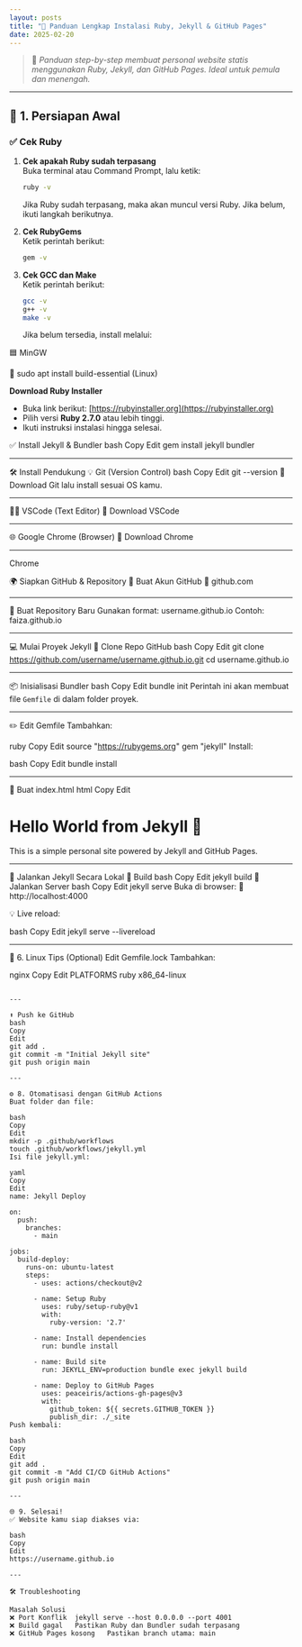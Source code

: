 ```yaml
---
layout: posts
title: "🚀 Panduan Lengkap Instalasi Ruby, Jekyll & GitHub Pages"
date: 2025-02-20
---
```


> 📘 *Panduan step-by-step membuat personal website statis menggunakan Ruby, Jekyll, dan GitHub Pages. Ideal untuk pemula dan menengah.*

---

## 🧰 1. Persiapan Awal

### ✅ Cek Ruby 
1. **Cek apakah Ruby sudah terpasang**  
   Buka terminal atau Command Prompt, lalu ketik:  
   ```bash
   ruby -v
   ```
   Jika Ruby sudah terpasang, maka akan muncul versi Ruby. Jika belum, ikuti langkah berikutnya.  

2. **Cek RubyGems**  
   Ketik perintah berikut:  
   ```bash
   gem -v
   ```

3. **Cek GCC dan Make**  
   Ketik perintah berikut:  
   ```bash
   gcc -v
   g++ -v
   make -v
   ```
   Jika belum tersedia, install melalui:

🟦 MinGW

🐧 sudo apt install build-essential (Linux)  

 **Download Ruby Installer**  
   - Buka link berikut: [https://rubyinstaller.org](https://rubyinstaller.org)  
   - Pilih versi **Ruby 2.7.0** atau lebih tinggi.  
   - Ikuti instruksi instalasi hingga selesai.  

✅ Install Jekyll & Bundler
bash
Copy
Edit
gem install jekyll bundler

---

🛠️ Install Pendukung
💡 Git (Version Control)
bash
Copy
Edit
git --version
🔗 Download Git lalu install sesuai OS kamu.

---

🧑‍💻 VSCode (Text Editor)
🔗 Download VSCode

---

🌐 Google Chrome (Browser)
🔗 Download Chrome 

---

Chrome

🌍 Siapkan GitHub & Repository
🐙 Buat Akun GitHub
🔗 github.com


---

🧱 Buat Repository Baru
Gunakan format: username.github.io
Contoh: faiza.github.io

---

💻 Mulai Proyek Jekyll
🔁 Clone Repo GitHub
bash
Copy
Edit
git clone https://github.com/username/username.github.io.git
cd username.github.io

---

📦 Inisialisasi Bundler
bash
Copy
Edit
bundle init
Perintah ini akan membuat file `Gemfile` di dalam folder proyek.  

---

✏️ Edit Gemfile
Tambahkan:

ruby
Copy
Edit
source "https://rubygems.org"
gem "jekyll"
Install:

bash
Copy
Edit
bundle install

---

📄 Buat index.html
html
Copy
Edit
<!DOCTYPE html>
<html>
  <head>
    <title>My Jekyll Site</title>
  </head>
  <body>
    <h1>Hello World from Jekyll 👋</h1>
    <p>This is a simple personal site powered by Jekyll and GitHub Pages.</p>
  </body>
</html>


---

🔧 Jalankan Jekyll Secara Lokal
🔨 Build
bash
Copy
Edit
jekyll build
🚀 Jalankan Server
bash
Copy
Edit
jekyll serve
Buka di browser:
📡 http://localhost:4000

💡 Live reload:

bash
Copy
Edit
jekyll serve --livereload

---

🐧 6. Linux Tips (Optional)
Edit Gemfile.lock
Tambahkan:

nginx
Copy
Edit
PLATFORMS
  ruby
  x86_64-linux
```

---

⬆️ Push ke GitHub
bash
Copy
Edit
git add .
git commit -m "Initial Jekyll site"
git push origin main    

---

⚙️ 8. Otomatisasi dengan GitHub Actions
Buat folder dan file:

bash
Copy
Edit
mkdir -p .github/workflows
touch .github/workflows/jekyll.yml
Isi file jekyll.yml:

yaml
Copy
Edit
name: Jekyll Deploy

on:
  push:
    branches:
      - main

jobs:
  build-deploy:
    runs-on: ubuntu-latest
    steps:
      - uses: actions/checkout@v2

      - name: Setup Ruby
        uses: ruby/setup-ruby@v1
        with:
          ruby-version: '2.7'

      - name: Install dependencies
        run: bundle install

      - name: Build site
        run: JEKYLL_ENV=production bundle exec jekyll build

      - name: Deploy to GitHub Pages
        uses: peaceiris/actions-gh-pages@v3
        with:
          github_token: ${{ secrets.GITHUB_TOKEN }}
          publish_dir: ./_site
Push kembali:

bash
Copy
Edit
git add .
git commit -m "Add CI/CD GitHub Actions"
git push origin main    

---

🌐 9. Selesai!
✅ Website kamu siap diakses via:

bash
Copy
Edit
https://username.github.io

---

🛠️ Troubleshooting

Masalah	Solusi
❌ Port Konflik	jekyll serve --host 0.0.0.0 --port 4001
❌ Build gagal	Pastikan Ruby dan Bundler sudah terpasang
❌ GitHub Pages kosong	Pastikan branch utama: main
```